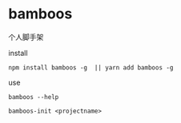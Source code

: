 # bamboos
个人脚手架

install 

```
npm install bamboos -g  || yarn add bamboos -g

```

use 

```
bamboos --help

bamboos-init <projectname>

```

